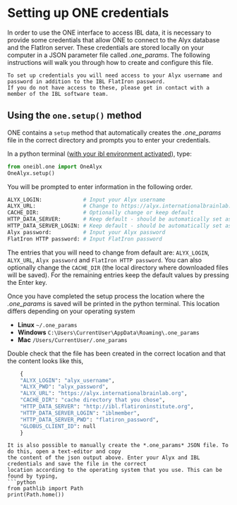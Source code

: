 # Setting up ONE credentials

In order to use the ONE interface to access IBL data, it is necessary to provide some credentials that allow ONE to 
connect to the Alyx database and the FlatIron server. These credentials are stored locally on your computer in a JSON 
parameter file called *.one_params*. The following instructions will walk you through how to create and 
configure this file.

```{important}
To set up credentials you will need access to your Alyx username and password in addition to the IBL FlatIron password. 
If you do not have access to these, please get in contact with a member of the IBL software team.
```


## Using the `one.setup()` method

ONE contains a `setup` method that automatically creates the *.one_params* file in the correct directory and prompts you
to enter your credentials. 

In a python terminal ([with your ibl environment activated](../02_installation)), type:

```python
from oneibl.one import OneAlyx
OneAlyx.setup()
```

You will be prompted to enter information in the following order. 
 
  
```python
ALYX_LOGIN:             # Input your Alyx username
ALYX_URL:               # Change to https://alyx.internationalbrainlab.org
CACHE_DIR:              # Optionally change or keep default
HTTP_DATA_SERVER:       # Keep default - should be automatically set as: https://ibl.flatironinstitute.org
HTTP_DATA_SERVER_LOGIN: # Keep default - should be automatically set as: iblmember
Alyx password:          # Input your Alyx password
FlatIron HTTP password:	# Input FlatIron password
```
The entries that you will need to change from default are: `ALYX_LOGIN`, `ALYX_URL`, `Alyx password` and `FlatIron HTTP password`. You can also optionally change the `CACHE_DIR` (the local
directory where downloaded files will be saved). For the remaining entries keep the default values by pressing
the Enter key.

Once you have completed the setup process the location where the *.one_params* is saved will be printed in the python
terminal. This location differs depending on your operating system

-   **Linux**  `~/.one_params`
-   **Windows** `C:\Users\CurrentUser\AppData\Roaming\.one_params`
-   **Mac** `/Users/CurrentUser/.one_params`

Double check that the file has been created in the correct location and that the content looks like this,

```python
    {
    "ALYX_LOGIN": "alyx_username",
    "ALYX_PWD": "alyx_password",
    "ALYX_URL": "https://alyx.internationalbrainlab.org",
    "CACHE_DIR": "cache directory that you chose",
    "HTTP_DATA_SERVER": "http://ibl.flatironinstitute.org",
    "HTTP_DATA_SERVER_LOGIN": "iblmember",
    "HTTP_DATA_SERVER_PWD": "flatiron_password",
    "GLOBUS_CLIENT_ID": null
    }          

```


```{note}
It is also possible to manually create the *.one_params* JSON file. To do this, open a text-editor and copy 
the content of the json output above. Enter your Alyx and IBL credentials and save the file in the correct
location according to the operating system that you use. This can be found by typing, 
```python
from pathlib import Path
print(Path.home())
```

